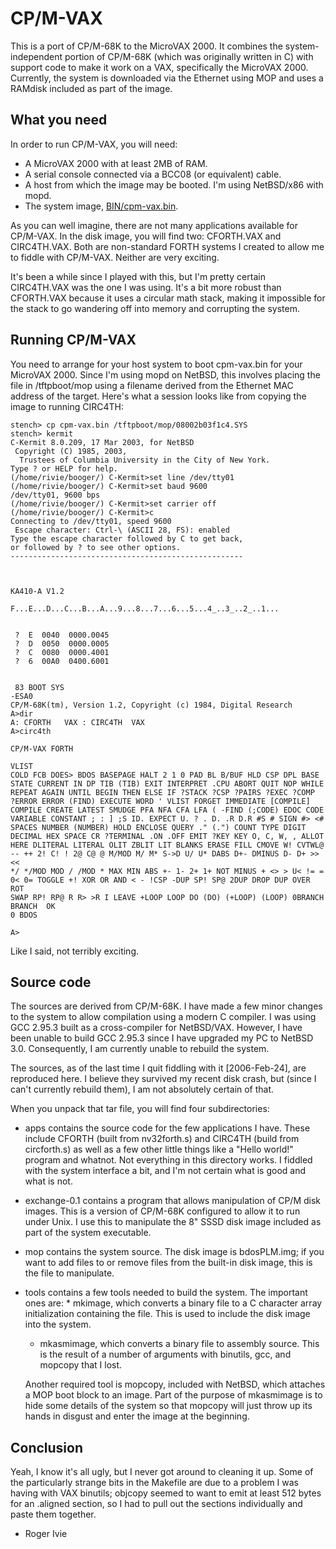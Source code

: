 # CP/M-VAX

This is a port of CP/M-68K to the MicroVAX 2000. It combines the system-independent portion of CP/M-68K (which was originally written in C) with support code to make it work on a VAX, specifically the MicroVAX 2000. Currently, the system is downloaded via the Ethernet using MOP and uses a RAMdisk included as part of the image.

## What you need

In order to run CP/M-VAX, you will need:

* A MicroVAX 2000 with at least 2MB of RAM.
* A serial console connected via a BCC08 (or equivalent) cable.
* A host from which the image may be booted. I'm using NetBSD/x86 with mopd. 
* The system image, [BIN/cpm-vax.bin](BIN/cpm-vax.bin).

As you can well imagine, there are not many applications available for CP/M-VAX. In the disk image, you will find two: CFORTH.VAX and CIRC4TH.VAX. Both are non-standard FORTH systems I created to allow me to fiddle with CP/M-VAX. Neither are very exciting.

It's been a while since I played with this, but I'm pretty certain CIRC4TH.VAX was the one I was using. It's a bit more robust than CFORTH.VAX because it uses a circular math stack, making it impossible for the stack to go wandering off into memory and corrupting the system.

## Running CP/M-VAX

You need to arrange for your host system to boot cpm-vax.bin for your MicroVAX 2000. Since I'm using mopd on NetBSD, this involves placing the file in /tftpboot/mop using a filename derived from the Ethernet MAC address of the target. Here's what a session looks like from copying the image to running CIRC4TH:

```text
stench> cp cpm-vax.bin /tftpboot/mop/08002b03f1c4.SYS
stench> kermit
C-Kermit 8.0.209, 17 Mar 2003, for NetBSD
 Copyright (C) 1985, 2003,
  Trustees of Columbia University in the City of New York.
Type ? or HELP for help.
(/home/rivie/booger/) C-Kermit>set line /dev/tty01
(/home/rivie/booger/) C-Kermit>set baud 9600
/dev/tty01, 9600 bps
(/home/rivie/booger/) C-Kermit>set carrier off
(/home/rivie/booger/) C-Kermit>c
Connecting to /dev/tty01, speed 9600
 Escape character: Ctrl-\ (ASCII 28, FS): enabled
Type the escape character followed by C to get back,
or followed by ? to see other options.
----------------------------------------------------



KA410-A V1.2           

F...E...D...C...B...A...9...8...7...6...5...4_..3_..2_..1...


 ?  E  0040  0000.0045
 ?  D  0050  0000.0005
 ?  C  0080  0000.4001
 ?  6  00A0  0400.6001


 83 BOOT SYS
-ESA0
CP/M-68K(tm), Version 1.2, Copyright (c) 1984, Digital Research
A>dir
A: CFORTH   VAX : CIRC4TH  VAX 
A>circ4th

CP/M-VAX FORTH

VLIST
COLD FCB DOES> BDOS BASEPAGE HALT 2 1 0 PAD BL B/BUF HLD CSP DPL BASE
STATE CURRENT IN DP TIB (TIB) EXIT INTERPRET .CPU ABORT QUIT NOP WHILE
REPEAT AGAIN UNTIL BEGIN THEN ELSE IF ?STACK ?CSP ?PAIRS ?EXEC ?COMP
?ERROR ERROR (FIND) EXECUTE WORD ' VLIST FORGET IMMEDIATE [COMPILE]
COMPILE CREATE LATEST SMUDGE PFA NFA CFA LFA ( -FIND (;CODE) EDOC CODE
VARIABLE CONSTANT ; : ] ;S ID. EXPECT U. ? . D. .R D.R #S # SIGN #> <#
SPACES NUMBER (NUMBER) HOLD ENCLOSE QUERY ." (.") COUNT TYPE DIGIT
DECIMAL HEX SPACE CR ?TERMINAL .ON .OFF EMIT ?KEY KEY O, C, W, , ALLOT
HERE DLITERAL LITERAL OLIT ZBLIT LIT BLANKS ERASE FILL CMOVE W! CVTWL@
-- ++ 2! C! ! 2@ C@ @ M/MOD M/ M* S->D U/ U* DABS D+- DMINUS D- D+ >> <<
*/ */MOD MOD / /MOD * MAX MIN ABS +- 1- 2+ 1+ NOT MINUS + <> > U< != =
0< 0= TOGGLE +! XOR OR AND < - !CSP -DUP SP! SP@ 2DUP DROP DUP OVER ROT
SWAP RP! RP@ R R> >R I LEAVE +LOOP LOOP DO (DO) (+LOOP) (LOOP) 0BRANCH
BRANCH  OK
0 BDOS

A>
```

Like I said, not terribly exciting.

## Source code

The sources are derived from CP/M-68K. I have made a few minor changes to the system to allow compilation using a modern C compiler. I was using GCC 2.95.3 built as a cross-compiler for NetBSD/VAX. However, I have been unable to build GCC 2.95.3 since I have upgraded my PC to NetBSD 3.0. Consequently, I am currently unable to rebuild the system.

The sources, as of the last time I quit fiddling with it [2006-Feb-24], are reproduced here. I believe they survived my recent disk crash, but (since I can't currently rebuild them), I am not absolutely certain of that.

When you unpack that tar file, you will find four subdirectories:

* apps contains the source code for the few applications I have. These include CFORTH (built from nv32forth.s) and CIRC4TH (build from circforth.s) as well as a few other little things like a "Hello world!" program and whatnot. Not everything in this directory works. I fiddled with the system interface a bit, and I'm not certain what is good and what is not.

* exchange-0.1 contains a program that allows manipulation of CP/M disk images. This is a version of CP/M-68K configured to allow it to run under Unix. I use this to manipulate the 8" SSSD disk image included as part of the system executable.

* mop contains the system source. The disk image is bdosPLM.img; if you want to add files to or remove files from the built-in disk image, this is the file to manipulate.

* tools contains a few tools needed to build the system. The important ones are:  * mkimage, which converts a binary file to a C character array initialization containing the file. This is used to include the disk image into the system. 
  * mkasmimage, which converts a binary file to assembly source. This is the result of a number of arguments with binutils, gcc, and mopcopy that I lost. 

  Another required tool is mopcopy, included with NetBSD, which attaches a MOP boot block to an image. Part of the purpose of mkasmimage is to hide some details of the system so that mopcopy will just throw up its hands in disgust and enter the image at the beginning.

## Conclusion

Yeah, I know it's all ugly, but I never got around to cleaning it up. Some of the particularly strange bits in the Makefile are due to a problem I was having with VAX binutils; objcopy seemed to want to emit at least 512 bytes for an .aligned section, so I had to pull out the sections individually and paste them together.

 - Roger Ivie
